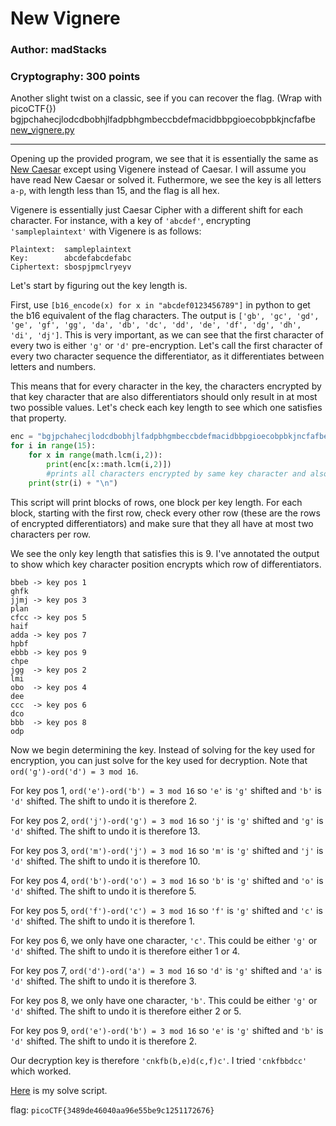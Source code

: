# New Vignere
### Author: madStacks
### Cryptography: 300 points

Another slight twist on a classic, see if you can recover the flag. (Wrap with picoCTF{}) bgjpchahecjlodcdbobhjlfadpbhgmbeccbdefmacidbbpgioecobpbkjncfafbe [new_vignere.py](new_vignere.py)

---

Opening up the provided program, we see that it is essentially the same as [New Caesar](../New%20Caesar/) except using Vigenere instead of Caesar. I will assume you have read New Caesar or solved it. Futhermore, we see the key is all letters `a-p`, with length less than 15, and the flag is all hex.

Vigenere is essentially just Caesar Cipher with a different shift for each character. For instance, with a key of `'abcdef'`, encrypting `'sampleplaintext'` with Vigenere is as follows:

```
Plaintext:  sampleplaintext
Key:        abcdefabcdefabc
Ciphertext: sbospjpmclryeyv
```

Let's start by figuring out the key length is.

First, use `[b16_encode(x) for x in "abcdef0123456789"]` in python to get the b16 equivalent of the flag characters. The output is `['gb', 'gc', 'gd', 'ge', 'gf', 'gg', 'da', 'db', 'dc', 'dd', 'de', 'df', 'dg', 'dh', 'di', 'dj']`. This is very important, as we can see that the first character of every two is either `'g'` or `'d'` pre-encryption. Let's call the first character of every two character sequence the differentiator, as it differentiates between letters and numbers.

This means that for every character in the key, the characters encrypted by that key character that are also differentiators should only result in at most two possible values. Let's check each key length to see which one satisfies that property.

```python
enc = "bgjpchahecjlodcdbobhjlfadpbhgmbeccbdefmacidbbpgioecobpbkjncfafbe"
for i in range(15):
    for x in range(math.lcm(i,2)):
        print(enc[x::math.lcm(i,2)])  
        #prints all characters encrypted by same key character and also either all differentiators or not differentiators)
    print(str(i) + "\n")
```

This script will print blocks of rows, one block per key length. For each block, starting with the first row, check every other row (these are the rows of encrypted differentiators) and make sure that they all have at most two characters per row.

We see the only key length that satisfies this is 9. I've annotated the output to show which key character position encrypts which row of differentiators.

```
bbeb -> key pos 1
ghfk
jjmj -> key pos 3
plan
cfcc -> key pos 5 
haif
adda -> key pos 7
hpbf
ebbb -> key pos 9
chpe
jgg  -> key pos 2
lmi
obo  -> key pos 4 
dee
ccc  -> key pos 6
dco
bbb  -> key pos 8
odp
```

Now we begin determining the key. Instead of solving for the key used for encryption, you can just solve for the key used for decryption. Note that `ord('g')-ord('d') = 3 mod 16`.

For key pos 1, `ord('e')-ord('b') = 3 mod 16` so `'e'` is `'g'` shifted and `'b'` is `'d'` shifted. The shift to undo it is therefore 2.

For key pos 2, `ord('j')-ord('g') = 3 mod 16` so `'j'` is `'g'` shifted and `'g'` is `'d'` shifted. The shift to undo it is therefore 13.

For key pos 3, `ord('m')-ord('j') = 3 mod 16` so `'m'` is `'g'` shifted and `'j'` is `'d'` shifted. The shift to undo it is therefore 10.

For key pos 4, `ord('b')-ord('o') = 3 mod 16` so `'b'` is `'g'` shifted and `'o'` is `'d'` shifted. The shift to undo it is therefore 5.

For key pos 5, `ord('f')-ord('c') = 3 mod 16` so `'f'` is `'g'` shifted and `'c'` is `'d'` shifted. The shift to undo it is therefore 1.

For key pos 6, we only have one character, `'c'`. This could be either `'g'` or `'d'` shifted. The shift to undo it is therefore either 1 or 4.

For key pos 7, `ord('d')-ord('a') = 3 mod 16` so `'d'` is `'g'` shifted and `'a'` is `'d'` shifted. The shift to undo it is therefore 3.

For key pos 8, we only have one character, `'b'`. This could be either `'g'` or `'d'` shifted. The shift to undo it is therefore either 2 or 5.

For key pos 9, `ord('e')-ord('b') = 3 mod 16` so `'e'` is `'g'` shifted and `'b'` is `'d'` shifted. The shift to undo it is therefore 2.

Our decryption key is therefore `'cnkfb(b,e)d(c,f)c'`. I tried `'cnkfbbdcc'` which worked.

[Here](newvigneresolve.py) is my solve script.

flag: `picoCTF{3489de46040aa96e55be9c1251172676}`
